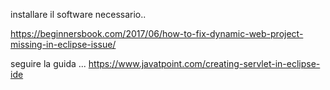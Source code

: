 installare il software necessario..

https://beginnersbook.com/2017/06/how-to-fix-dynamic-web-project-missing-in-eclipse-issue/



seguire la guida ...
https://www.javatpoint.com/creating-servlet-in-eclipse-ide

